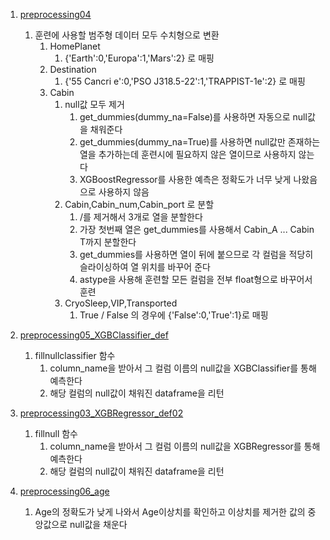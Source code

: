 1. [preprocessing04]()

   1. 훈련에 사용할 범주형 데이터 모두 수치형으로 변환
      1. HomePlanet
         1. {'Earth':0,'Europa':1,'Mars':2} 로 매핑
      2. Destination
         1. {'55 Cancri e':0,'PSO J318.5-22':1,'TRAPPIST-1e':2} 로 매핑
      3. Cabin
         1. null값 모두 제거
            1. get_dummies(dummy_na=False)를 사용하면 자동으로 null값을 채워준다
            2. get_dummies(dummy_na=True)를 사용하면 null값만 존재하는 열을 추가하는데 훈련시에 필요하지 않은 열이므로 사용하지 않는다
            3. XGBoostRegressor를 사용한 예측은 정확도가 너무 낮게 나왔음으로 사용하지 않음
         2. Cabin,Cabin_num,Cabin_port 로 분할
            1. /를 제거해서 3개로 열을 분할한다
            2. 가장 첫번째 열은 get_dummies를 사용해서 Cabin_A ... Cabin T까지 분할한다
            3. get_dummies를 사용하면 열이 뒤에 붙으므로 각 컬럼을 적당히 슬라이싱하여 열 위치를 바꾸어 준다
            4. astype을 사용해 훈련할 모든 컬럼을 전부 float형으로 바꾸어서 훈련
         3. CryoSleep,VIP,Transported
            1. True / False 의 경우에 {'False':0,'True':1}로 매핑

2. [preprocessing05_XGBClassifier_def]()

   1. fillnullclassifier 함수
      1. column_name을 받아서 그 컬럼 이름의 null값을 XGBClassifier를 통해 예측한다
      2. 해당 컬럼의 null값이 채워진 dataframe을 리턴

3. [preprocessing03_XGBRegressor_def02]()

   1. fillnull 함수
      1. column_name을 받아서 그 컬럼 이름의 null값을 XGBRegressor를 통해 예측한다
      2. 해당 컬럼의 null값이 채워진 dataframe을 리턴

4. [preprocessing06_age]()

   1. Age의 정확도가 낮게 나와서 Age이상치를 확인하고 이상치를 제거한 값의 중앙값으로 null값을 채운다

   







